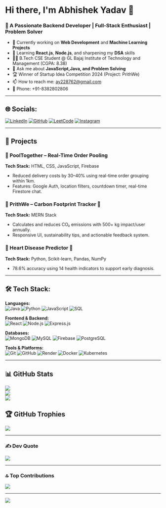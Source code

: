 # Hi there, I'm Abhishek Yadav 👋  
### 🚀 A Passionate Backend Developer | Full-Stack Enthusiast | Problem Solver  

- 🔭 Currently working on **Web Development** and **Machine Learning Projects**
- 🌱 Learning **React.js**, **Node.js**, and sharpening my **DSA** skills
- 👨‍🎓 B.Tech CSE Student @ GL Bajaj Institute of Technology and Management (CGPA: 8.38)
- 💬 Ask me about **JavaScript,Java, and Problem Solving**
- 🏆 Winner of Startup Idea Competition 2024 (Project: PrithWe)
- 📫 How to reach me: [ay228762@gmail.com](mailto:ay228762@gmail.com)  
- 📱 Phone: +91-8382802806  

---

## 🌐 Socials:

[![LinkedIn](https://img.shields.io/badge/LinkedIn-%230077B5.svg?logo=linkedin&logoColor=white)](https://www.linkedin.com/in/abhishek-yadav-850833259/) 
[![GitHub](https://img.shields.io/badge/github-%23121011.svg?style=flat&logo=github&logoColor=white)](https://github.com/Abhishekcsds) 
[![LeetCode](https://img.shields.io/badge/LeetCode-%2300f.svg?style=flat&logo=LeetCode&logoColor=white)](https://leetcode.com/) 
[![Instagram](https://img.shields.io/badge/Instagram-%23E4405F.svg?logo=Instagram&logoColor=white)](https://instagram.com/abhishekyadav_174)


---

## 💼 Projects

### 🔹 PoolTogether – Real-Time Order Pooling  
**Tech Stack:** HTML, CSS, JavaScript, Firebase  
- Reduced delivery costs by 30–40% using real-time order grouping within 1km.  
- Features: Google Auth, location filters, countdown timer, real-time Firestore chat.  

### 🔹 PrithWe – Carbon Footprint Tracker 🌱  
**Tech Stack:** MERN Stack  
- Calculates and reduces CO₂ emissions with 500+ kg impact/user annually.  
- Responsive UI, sustainability tips, and actionable feedback system.  

### 🔹 Heart Disease Predictor 💓  
**Tech Stack:** Python, Scikit-learn, Pandas, NumPy  
- 78.6% accuracy using 14 health indicators to support early diagnosis.

---
## 🛠️ Tech Stack:

**Languages:**  
![Java](https://img.shields.io/badge/Java-%23ED8B00.svg?style=for-the-badge&logo=java&logoColor=white) ![Python](https://img.shields.io/badge/python-%233776AB.svg?style=for-the-badge&logo=python&logoColor=white) ![JavaScript](https://img.shields.io/badge/javascript-%23F7DF1E.svg?style=for-the-badge&logo=javascript&logoColor=black) ![SQL](https://img.shields.io/badge/SQL-%2300f.svg?style=for-the-badge&logo=mysql&logoColor=white)

**Frontend & Backend:**  
![React](https://img.shields.io/badge/react-%2361DAFB.svg?style=for-the-badge&logo=react&logoColor=black) ![Node.js](https://img.shields.io/badge/node.js-339933.svg?style=for-the-badge&logo=nodedotjs&logoColor=white) ![Express.js](https://img.shields.io/badge/express.js-%23404d59.svg?style=for-the-badge&logo=express&logoColor=white)

**Databases:**  
![MongoDB](https://img.shields.io/badge/mongodb-%234ea94b.svg?style=for-the-badge&logo=mongodb&logoColor=white) ![MySQL](https://img.shields.io/badge/mysql-00758F.svg?style=for-the-badge&logo=mysql&logoColor=white) ![Firebase](https://img.shields.io/badge/firebase-FFCA28.svg?style=for-the-badge&logo=firebase&logoColor=black) ![PostgreSQL](https://img.shields.io/badge/postgresql-316192.svg?style=for-the-badge&logo=postgresql&logoColor=white)

**Tools & Platforms:**  
![Git](https://img.shields.io/badge/git-F05032.svg?style=for-the-badge&logo=git&logoColor=white) ![GitHub](https://img.shields.io/badge/github-%23121011.svg?style=for-the-badge&logo=github&logoColor=white) ![Render](https://img.shields.io/badge/render-46E3B7.svg?style=for-the-badge&logo=render&logoColor=black) ![Docker](https://img.shields.io/badge/docker-%230db7ed.svg?style=for-the-badge&logo=docker&logoColor=white) ![Kubernetes](https://img.shields.io/badge/kubernetes-%23326ce5.svg?style=for-the-badge&logo=kubernetes&logoColor=white)

---

## 📊 GitHub Stats
![](https://github-readme-stats.vercel.app/api?username=Abhishekcsds&theme=radical&hide_border=false&include_all_commits=true&count_private=false)  
![](https://github-readme-streak-stats.herokuapp.com/?user=Abhishekcsds&theme=radical&hide_border=false)  
![](https://github-readme-stats.vercel.app/api/top-langs/?username=Abhishekcsds&theme=radical&hide_border=false&layout=compact)

## 🏆 GitHub Trophies
![](https://github-profile-trophy.vercel.app/?username=Abhishekcsds&theme=radical&no-frame=false&no-bg=true)

---

### ✍️ Dev Quote
![](https://quotes-github-readme.vercel.app/api?type=horizontal&theme=radical)

---

### 🔝 Top Contributions
![](https://github-contributor-stats.vercel.app/api?username=Abhishekcsds&limit=5&theme=radical&combine_all_yearly_contributions=true)

---

[![](https://visitcount.itsvg.in/api?id=Abhishekcsds&icon=0&color=0)](https://visitcount.itsvg.in)

<!-- Proudly created with GPRM ( https://gprm.itsvg.in ) -->

